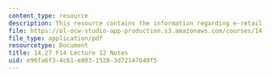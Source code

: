 ```yaml
---
content_type: resource
description: This resource contains the information regarding e-retail notes.
file: https://ol-ocw-studio-app-production.s3.amazonaws.com/courses/14-27-economics-and-e-commerce-fall-2014/e96fa6f34c61e80315283d72147649f5_MIT14_27F14_Lec12.pdf
file_type: application/pdf
resourcetype: Document
title: 14.27 F14 Lecture 12 Notes
uid: e96fa6f3-4c61-e803-1528-3d72147649f5
---
```

